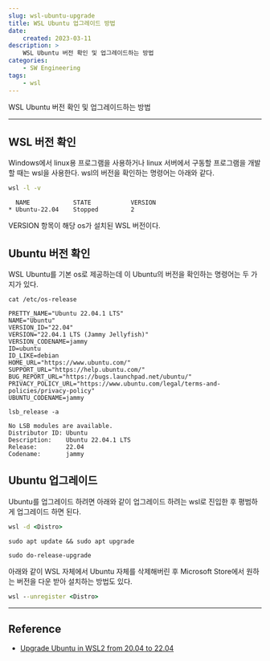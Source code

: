```yaml
---
slug: wsl-ubuntu-upgrade
title: WSL Ubuntu 업그레이드 방법
date:
    created: 2023-03-11
description: >
    WSL Ubuntu 버전 확인 및 업그레이드하는 방법
categories:
    - SW Engineering
tags:
    - wsl
---
```


WSL Ubuntu 버전 확인 및 업그레이드하는 방법  

<!-- more -->

---

## WSL 버전 확인

Windows에서 linux용 프로그램을 사용하거나 linux 서버에서 구동할 프로그램을 개발할 때는 wsl을 사용한다. wsl의 버전을 확인하는 명령어는 아래와 같다.  

```bat
wsl -l -v
```
```
  NAME            STATE           VERSION
* Ubuntu-22.04    Stopped         2
```

VERSION 항목이 해당 os가 설치된 WSL 버전이다.  

## Ubuntu 버전 확인

WSL Ubuntu를 기본 os로 제공하는데 이 Ubuntu의 버전을 확인하는 명령어는 두 가지가 있다.  

```shell
cat /etc/os-release
```
```
PRETTY_NAME="Ubuntu 22.04.1 LTS"
NAME="Ubuntu"
VERSION_ID="22.04"
VERSION="22.04.1 LTS (Jammy Jellyfish)"
VERSION_CODENAME=jammy
ID=ubuntu
ID_LIKE=debian
HOME_URL="https://www.ubuntu.com/"
SUPPORT_URL="https://help.ubuntu.com/"
BUG_REPORT_URL="https://bugs.launchpad.net/ubuntu/"
PRIVACY_POLICY_URL="https://www.ubuntu.com/legal/terms-and-policies/privacy-policy"
UBUNTU_CODENAME=jammy
```

```shell
lsb_release -a
```
```
No LSB modules are available.
Distributor ID: Ubuntu
Description:    Ubuntu 22.04.1 LTS
Release:        22.04
Codename:       jammy
```

## Ubuntu 업그레이드

Ubuntu를 업그레이드 하려면 아래와 같이 업그레이드 하려는 wsl로 진입한 후 평범하게 업그레이드 하면 된다.  

```bat
wsl -d <Distro>
```

```shell
sudo apt update && sudo apt upgrade
```

```shell
sudo do-release-upgrade
```

아래와 같이 WSL 자체에서 Ubuntu 자체를 삭제해버린 후 Microsoft Store에서 원하는 버전을 다운 받아 설치하는 방법도 있다.  

```bat
wsl --unregister <Distro>
```

---
## Reference
- [Upgrade Ubuntu in WSL2 from 20.04 to 22.04](https://askubuntu.com/questions/1428423/upgrade-ubuntu-in-wsl2-from-20-04-to-22-04)
